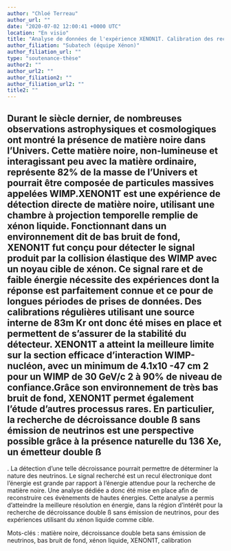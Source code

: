 ```yaml
---
author: "Chloé Terreau"
author_url: ""
date: "2020-07-02 12:00:41 +0000 UTC"
location: "En visio"
title: "Analyse de données de l'expérience XENON1T. Calibration des reculs électroniques pour des énergies comprises entre quelques keV et 3 MeV"
author_filiation: "Subatech (équipe Xénon)"
author_filiation_url: ""
type: "soutenance-thèse"
author2: ""
author_url2: ""
author_filiation2: ""
author_filiation_url2: ""
title2: ""
---
```

Durant le siècle dernier, de nombreuses observations astrophysiques et cosmologiques ont montré la présence de matière noire dans l’Univers. Cette matière noire, non-lumineuse et interagissant peu avec la matière ordinaire, représente 82% de la masse de l’Univers et pourrait être composée de particules massives appelées WIMP.XENON1T est une expérience de détection directe de matière noire, utilisant une chambre à projection temporelle remplie de xénon liquide. Fonctionnant dans un environnement dit de bas bruit de fond, XENON1T fut conçu pour détecter le signal produit par la collision élastique des WIMP avec un noyau cible de xénon. Ce signal rare et de faible énergie nécessite des expériences dont la réponse est parfaitement connue et ce pour de longues périodes de prises de données. Des calibrations régulières utilisant une source interne de 
83m
Kr ont donc été mises en place et permettent de s’assurer de la stabilité du détecteur. XENON1T a atteint la meilleure limite sur la section efficace d’interaction WIMP-nucléon, avec un minimum de 4.1x10
-47
cm
2
 pour un WIMP de 30 GeV/c
2
 à 90% de niveau de confiance.Grâce son environnement de très bas bruit de fond, XENON1T permet également l’étude d’autres processus rares. En particulier, la recherche de décroissance double ß sans émission de neutrinos est une perspective possible grâce à la présence naturelle du 
136
Xe, un émetteur double ß
-
. La détection d’une telle décroissance pourrait permettre de déterminer la nature des neutrinos. Le signal recherché est un recul électronique dont l’énergie est grande par rapport à l’énergie attendue pour la recherche de matière noire. Une analyse dédiée a donc été mise en place afin de reconstruire ces évènements de hautes énergies. Cette analyse a permis d’atteindre la meilleure résolution en énergie, dans la région d’intérêt pour la recherche de décroissance double ß sans émission de neutrinos, pour des expériences utilisant du xénon liquide comme cible.

Mots-clés : matière noire, décroissance double beta sans émission de neutrinos, bas bruit de fond, xénon liquide, XENON1T, calibration
